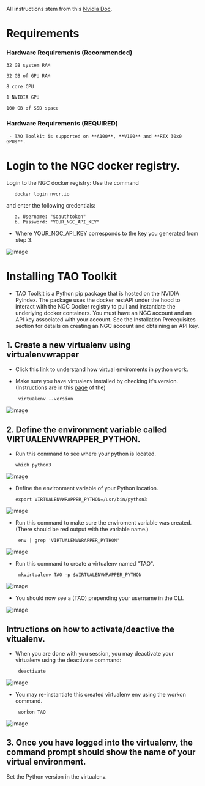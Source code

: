 All instructions stem from this <a href="https://docs.nvidia.com/tao/tao-toolkit/text/tao_toolkit_quick_start_guide.html">Nvidia Doc</a>.

# Requirements

### Hardware Requirements (Recommended)

    32 GB system RAM

    32 GB of GPU RAM

    8 core CPU

    1 NVIDIA GPU

    100 GB of SSD space

### Hardware Requirements (REQUIRED)

     - TAO Toolkit is supported on **A100**, **V100** and **RTX 30x0 GPUs**.

# Login to the NGC docker registry.

Login to the NGC docker registry:
Use the command 

       docker login nvcr.io 
and enter the following credentials:

       a. Username: "$oauthtoken"
       b. Password: "YOUR_NGC_API_KEY"

 - Where YOUR_NGC_API_KEY corresponds to the key you generated from step 3.

![image](https://user-images.githubusercontent.com/589439/143663405-5323b62f-74a8-409f-80a8-c2c6ad961497.png)

# Installing TAO Toolkit

 - TAO Toolkit is a Python pip package that is hosted on the NVIDIA PyIndex. The package uses the docker restAPI under the hood to interact with the NGC Docker registry to pull and instantiate the underlying docker containers. You must have an NGC account and an API key associated with your account. See the Installation Prerequisites section for details on creating an NGC account and obtaining an API key.

## 1. Create a new virtualenv using virtualenvwrapper

 - Click this <a href="https://python-guide-cn.readthedocs.io/en/latest/dev/virtualenvs.html"> link</a> to understand how virtual enviroments in python work.

 - Make sure you have virtualenv installed by checking it's version. (Instructions are in this <a href="https://github.com/pantelis-classes/omniverse-ai/wiki/NVIDIA-Transfer-Learning-Toolkit-(TLT)-Installation#1-create-new-python-virtual-environment">page</a> of the)

        virtualenv --version

![image](https://user-images.githubusercontent.com/589439/143723668-73111ae8-0ac5-4729-b89b-481d29b25d16.png)

 ## 2. Define the environment variable called VIRTUALENVWRAPPER_PYTHON.

  - Run this command to see where your python is located.

        which python3

![image](https://user-images.githubusercontent.com/589439/143723824-968874c9-5f8e-44cc-a535-d0d336a72b78.png)

  - Define the environment variable of your Python location.

        export VIRTUALENVWRAPPER_PYTHON=/usr/bin/python3

![image](https://user-images.githubusercontent.com/589439/143723906-baf552bc-e9d1-435b-8d43-553f6f0a6707.png)

 - Run this command to make sure the enviroment variable was created. (There should be red output with the variable name.)

        env | grep 'VIRTUALENVWRAPPER_PYTHON'

![image](https://user-images.githubusercontent.com/589439/143723930-c9c8658f-339d-4693-894a-daf70dea28ae.png)

 - Run this command to create a virtualenv named "TAO".

        mkvirtualenv TAO -p $VIRTUALENVWRAPPER_PYTHON

![image](https://user-images.githubusercontent.com/589439/143724459-afaf363f-dd92-494b-9707-5400f409d05a.png)

 - You should now see a (TAO) prepending your username in the CLI.

![image](https://user-images.githubusercontent.com/589439/143724476-77609fc2-e5a7-4773-94d9-799f2b78be6f.png)

## Intructions on how to activate/deactive the vitualenv.

 - When you are done with you session, you may deactivate your virtualenv using the deactivate command:

        deactivate

![image](https://user-images.githubusercontent.com/589439/143724159-ae6c0578-14e4-463b-8287-ef4147ff0f34.png)

 - You may re-instantiate this created virtualenv env using the workon command.

        workon TAO

![image](https://user-images.githubusercontent.com/589439/143724492-3036d310-3569-4820-9087-daca2bf9869f.png)

## 3. Once you have logged into the virtualenv, the command prompt should show the name of your virtual environment.










 Set the Python version in the virtualenv.